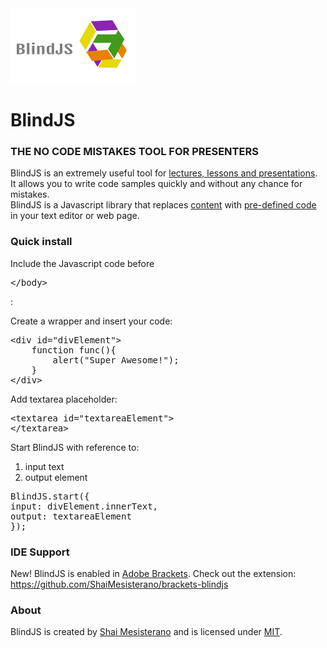<img src="logo.png" />
<h1>BlindJS</h1>
<h3 style="text-transform: uppercase">The no code mistakes tool for presenters</h3>
BlindJS is an extremely useful tool for <u>lectures, lessons and presentations</u>.<br />
It allows you to write code samples quickly and without any chance for mistakes.<br />
BlindJS is a Javascript library that replaces <u>content</u> with <u>pre-defined code</u> in your text editor or web page.

<h3>Quick install</h3>
Include the Javascript code before <pre>&lt;/body&gt;</pre>:

Create a wrapper and insert your code:

<pre>
&lt;div id="divElement"&gt;
    function func(){
        alert("Super Awesome!");
    }
&lt;/div&gt;
</pre>

Add textarea placeholder:

<pre>
&lt;textarea id="textareaElement"&gt;
&lt;/textarea&gt;
</pre>

Start BlindJS with reference to:
<ol>
<li>input text</li>
<li>output element</li>
</ol>

<pre>
BlindJS.start({
input: divElement.innerText,
output: textareaElement
});
</pre>


<h3>IDE Support</h3>
New! BlindJS is enabled in <a href="http://download.brackets.io" target="_blank">Adobe Brackets</a>.
Check out the extension: <a href="https://github.com/ShaiMesisterano/brackets-blindjs">https://github.com/ShaiMesisterano/brackets-blindjs</a>

<h3>About</h3>
BlindJS is created by <a href="http://www.mcterano.com/blog" title="Shai Mesisterano">Shai Mesisterano</a> and is licensed under <a href="https://raw.github.com/ShaiMesisterano/BlindJS/master/LICENSE" title="MIT LICENSE">MIT</a>.
